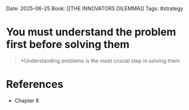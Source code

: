 Date: 2025-06-25
Book: [[THE INNOVATORS DILEMMA]]
Tags: #strategy 
# You must understand the problem first before solving them

>*Understanding problems is the most crucial step in solving them 

# References
- Chapter 8